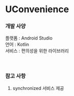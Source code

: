 # UConvenience</br>
### 개발 사양</br>
플랫폼 : Android Studio</br>
언어 : Kotlin</br>
서비스 : 편의성을 위한 라이브러리</br>
</br></br>
### 참고 사항
1. synchronized 서비스 제공
